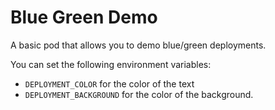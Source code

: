 # Blue Green Demo

A basic pod that allows you to demo blue/green deployments. 

You can set the following environment variables:

- `DEPLOYMENT_COLOR` for the color of the text
- `DEPLOYMENT_BACKGROUND` for the color of the background.



